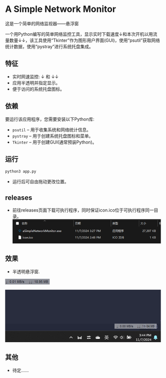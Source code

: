 # A Simple Network Monitor

这是一个简单的网络监视器——悬浮窗


一个用Python编写的简单网络监控工具，显示实时下载速度↓和本次开机以用流量数量↓↓，该工具使用“Tkinter”作为图形用户界面(GUI)，使用“psutil”获取网络统计数据，使用“pystray”进行系统托盘集成。

## 特征

- 实时网速监控: ↓ 和 ↓↓
- 应用半透明并指定显示。
- 便于访问的系统托盘图标。

## 依赖

要运行该应用程序，您需要安装以下Python库:

- `psutil` – 用于收集系统和网络统计信息。
- `pystray` – 用于创建系统托盘图标和菜单。
- `Tkinter` – 用于创建GUI(通常预装Python)。

## 运行

```bash
python3 app.py
```
 - 运行后可自由拖动更改位置。

## releases
 - 前往releases页面下载可执行程序，同时保证icon.ico位于可执行程序同一目录。
![](./images/3.png)

## 效果
 - 半透明悬浮窗.

![](./images/1.png)

![](./images/2.png)

## 其他
 - 待定……